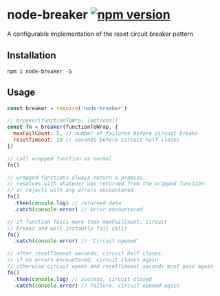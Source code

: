 # node-breaker [![npm version](https://badge.fury.io/js/node-breaker.svg)](https://badge.fury.io/js/node-breaker)

A configurable implementation of the reset circuit breaker pattern

## Installation

`npm i node-breaker -S`

## Usage

```js
const breaker = require('node-breaker')

// breaker(functionToWra, [options])
const fn = breaker(functionToWrap, {
  maxFailCount: 5, // number of failures before circuit breaks
  resetTimeout: 10 // seconds before circuit half closes
})

// call wrapped function as normal
fn()

// wrapped functions always return a promise.
// resolves with whatever was returned from the wrapped function
// or rejects with any errors encountered
fn()
  .then(console.log) // returned data
  .catch(console.error) // error encountered

// if function fails more than maxFailCount, circuit
// breaks and will instantly fail calls
fn()
  .catch(console.error) // 'Circuit opened'

// after resetTimeout seconds, circuit half closes.
// if no errors encountered, circuit closes again
// otherwise circuit opens and resetTimeout seconds must pass again
fn()
  .then(console.log) // success, circuit closed
  .catch(console.error) // failure, circuit opened again
```